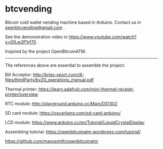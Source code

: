 # btcvending
Bitcoin cold wallet vending machine based in Arduino. Contact us in openbtcvending@gmail.com .

See the demonstration video in https://www.youtube.com/watch?v=GfLw2P1rf70 .

Inspired by the project OpenBitcoinATM.

---------------------------------------------------------------------

The references above are essential to assemble the project:

Bill Acceptor: http://kriss-sport.com/dl-files/thirdParty/bv20_operations_manual.pdf

Thermal printer: https://learn.adafruit.com/mini-thermal-receipt-printer/overview

RTC module: http://playground.arduino.cc/Main/DS1302

SD card module: https://oscarliang.com/sd-card-arduino/

LCD module: https://www.arduino.cc/en/Tutorial/LiquidCrystalDisplay

Assembling tutorial: https://openbitcoinatm.wordpress.com/tutorial/

https://github.com/mayosmith/openbitcoinatm
